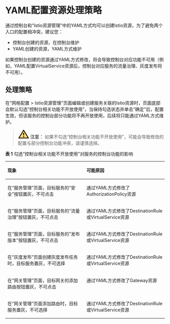 # YAML配置资源处理策略<a name="asm_01_0090"></a>

通过控制台和“Istio资源管理”中的YAML方式均可以创建Istio资源，为了避免两个入口的配置相冲突，建议您：

-   控制台创建的资源，在控制台维护
-   YAML创建的资源，YAML方式维护

如果控制台创建的资源通过YAML方式修改，将会导致控制台对应功能不可用（例如，YAML配置VirtualService资源后，控制台对应服务的流量治理、灰度发布将不可用）。

## 处理策略<a name="section213352583014"></a>

在“网格配置 \> Istio资源管理”页面编辑或创建服务关联的Istio资源时，页面底部会默认勾选“控制台相关功能不开放使用”，当保持勾选状态并单击“确定”后，配置生效，但该服务的控制台部分功能将不再开放使用，后续将只能通过YAML方式维护。

>![](public_sys-resources/icon-caution.gif) **注意：** 
>如果不勾选“控制台相关功能不开放使用”，可能会导致修改的配置与部分控制台功能冲突，请谨慎选择。

**表 1**  勾选“控制台相关功能不开放使用”对服务的控制台功能的影响

<a name="table1459171944912"></a>
<table><thead align="left"><tr id="row16459161913498"><th class="cellrowborder" valign="top" width="49.559999999999995%" id="mcps1.2.3.1.1"><p id="p7459151912497"><a name="p7459151912497"></a><a name="p7459151912497"></a>现象</p>
</th>
<th class="cellrowborder" valign="top" width="50.44%" id="mcps1.2.3.1.2"><p id="p7459151944911"><a name="p7459151944911"></a><a name="p7459151944911"></a>可能原因</p>
</th>
</tr>
</thead>
<tbody><tr id="row54591219194916"><td class="cellrowborder" valign="top" width="49.559999999999995%" headers="mcps1.2.3.1.1 "><p id="p7459101934915"><a name="p7459101934915"></a><a name="p7459101934915"></a>在“服务管理”页面，目标服务的“安全”按钮置灰，不可点击</p>
</td>
<td class="cellrowborder" valign="top" width="50.44%" headers="mcps1.2.3.1.2 "><p id="p34595196493"><a name="p34595196493"></a><a name="p34595196493"></a>通过YAML方式修改了AuthorizationPolicy资源</p>
</td>
</tr>
<tr id="row1645921964916"><td class="cellrowborder" valign="top" width="49.559999999999995%" headers="mcps1.2.3.1.1 "><p id="p1045911197499"><a name="p1045911197499"></a><a name="p1045911197499"></a>在“服务管理”页面，目标服务的“流量治理”按钮置灰，不可点击</p>
</td>
<td class="cellrowborder" valign="top" width="50.44%" headers="mcps1.2.3.1.2 "><p id="p3459101984919"><a name="p3459101984919"></a><a name="p3459101984919"></a>通过YAML方式修改了DestinationRule或VirtualService资源</p>
</td>
</tr>
<tr id="row1445921984911"><td class="cellrowborder" valign="top" width="49.559999999999995%" headers="mcps1.2.3.1.1 "><p id="p114591919114916"><a name="p114591919114916"></a><a name="p114591919114916"></a>在“服务管理”页面，目标服务的“发布版本”按钮置灰，不可点击</p>
</td>
<td class="cellrowborder" valign="top" width="50.44%" headers="mcps1.2.3.1.2 "><p id="p16459719104910"><a name="p16459719104910"></a><a name="p16459719104910"></a>通过YAML方式修改了DestinationRule或VirtualService资源</p>
</td>
</tr>
<tr id="row19459191904910"><td class="cellrowborder" valign="top" width="49.559999999999995%" headers="mcps1.2.3.1.1 "><p id="p194595195491"><a name="p194595195491"></a><a name="p194595195491"></a>在“灰度发布”页面创建灰度发布任务时，目标服务置灰，不可选择</p>
</td>
<td class="cellrowborder" valign="top" width="50.44%" headers="mcps1.2.3.1.2 "><p id="p0459519194913"><a name="p0459519194913"></a><a name="p0459519194913"></a>通过YAML方式修改了DestinationRule或VirtualService资源</p>
</td>
</tr>
<tr id="row12411030556"><td class="cellrowborder" valign="top" width="49.559999999999995%" headers="mcps1.2.3.1.1 "><p id="p10459191974911"><a name="p10459191974911"></a><a name="p10459191974911"></a>在“网关管理”页面，目标网关的添加路由按钮置灰，不可点击</p>
</td>
<td class="cellrowborder" valign="top" width="50.44%" headers="mcps1.2.3.1.2 "><p id="p16459131924917"><a name="p16459131924917"></a><a name="p16459131924917"></a>通过YAML方式修改了Gateway资源</p>
</td>
</tr>
<tr id="row817173911446"><td class="cellrowborder" valign="top" width="49.559999999999995%" headers="mcps1.2.3.1.1 "><p id="p1618139124419"><a name="p1618139124419"></a><a name="p1618139124419"></a>在“网关管理”页面添加路由时，目标服务置灰，不可选择</p>
</td>
<td class="cellrowborder" valign="top" width="50.44%" headers="mcps1.2.3.1.2 "><p id="p2018739154412"><a name="p2018739154412"></a><a name="p2018739154412"></a>通过YAML方式修改了DestinationRule或VirtualService资源</p>
</td>
</tr>
</tbody>
</table>

